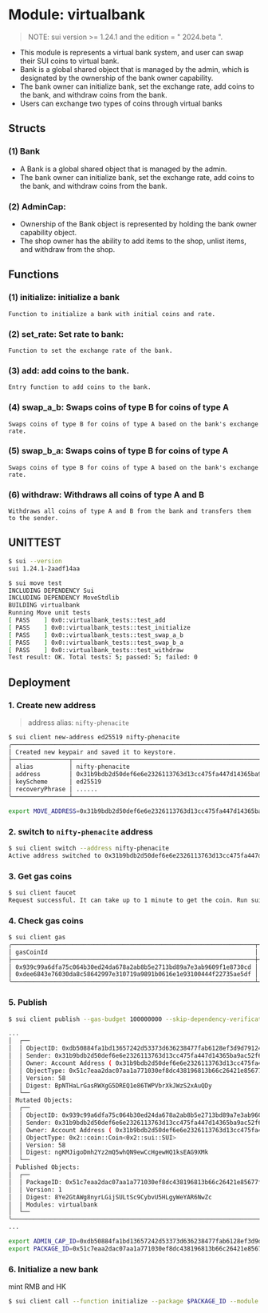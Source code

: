 # Module: virtualbank

> NOTE: sui version >= 1.24.1 and the edition = " 2024.beta ".

- This module is represents a virtual bank system, and user can swap their SUI coins to virtual bank. 
- Bank is a global shared object that is managed by the admin, which is designated by the ownership of the bank owner capability. 
- The bank owner can initialize bank, set the exchange rate, add coins to the bank, and withdraw coins from the bank. 
- Users can exchange two types of coins through virtual banks

## Structs

### (1) Bank 
- A Bank is a global shared object that is managed by the admin. 
- The bank owner can initialize bank, set the exchange rate, add coins to the bank, and withdraw coins from the bank. 
    
### (2) AdminCap:
- Ownership of the Bank object is represented by holding the bank owner capability object.  
- The shop owner has the ability to add items to the shop, unlist items, and withdraw from the shop. 

## Functions
### (1) initialize: initialize a bank
    Function to initialize a bank with initial coins and rate.


### (2) set_rate: Set rate to bank: 
    Function to set the exchange rate of the bank.

### (3) add: add coins to the bank.
    Entry function to add coins to the bank.

### (4) swap_a_b: Swaps coins of type B for coins of type A
    Swaps coins of type B for coins of type A based on the bank's exchange rate.

### (5) swap_b_a: Swaps coins of type B for coins of type A
    Swaps coins of type B for coins of type A based on the bank's exchange rate.

### (6) withdraw: Withdraws all coins of type A and B
    Withdraws all coins of type A and B from the bank and transfers them to the sender.

## UNITTEST
```bash
$ sui --version
sui 1.24.1-2aadf14aa

$ sui move test
INCLUDING DEPENDENCY Sui
INCLUDING DEPENDENCY MoveStdlib
BUILDING virtualbank
Running Move unit tests
[ PASS    ] 0x0::virtualbank_tests::test_add
[ PASS    ] 0x0::virtualbank_tests::test_initialize
[ PASS    ] 0x0::virtualbank_tests::test_swap_a_b
[ PASS    ] 0x0::virtualbank_tests::test_swap_b_a
[ PASS    ] 0x0::virtualbank_tests::test_withdraw
Test result: OK. Total tests: 5; passed: 5; failed: 0
```

## Deployment

### 1. Create new address
> address alias: `nifty-phenacite`
```bash
$ sui client new-address ed25519 nifty-phenacite
╭────────────────────────────────────────────────────────────────────────────────────────────╮
│ Created new keypair and saved it to keystore.                                              │
├────────────────┬───────────────────────────────────────────────────────────────────────────┤
│ alias          │ nifty-phenacite                                                                  │
│ address        │ 0x31b9bdb2d50def6e6e2326113763d13cc475fa447d14365ba9ac52f69d9adc16        │
│ keyScheme      │ ed25519                                                                   │
│ recoveryPhrase │ ......                                                                    │
╰────────────────┴───────────────────────────────────────────────────────────────────────────╯

export MOVE_ADDRESS=0x31b9bdb2d50def6e6e2326113763d13cc475fa447d14365ba9ac52f69d9adc16
```

### 2. switch to `nifty-phenacite` address
```bash
$ sui client switch --address nifty-phenacite
Active address switched to 0x31b9bdb2d50def6e6e2326113763d13cc475fa447d14365ba9ac52f69d9adc16
```

### 3. Get gas coins
```bash
$ sui client faucet
Request successful. It can take up to 1 minute to get the coin. Run sui client gas to check your gas coins.
```

### 4. Check gas coins
```bash
$ sui client gas
╭────────────────────────────────────────────────────────────────────┬────────────────────┬──────────────────╮
│ gasCoinId                                                          │ mistBalance (MIST) │ suiBalance (SUI) │
├────────────────────────────────────────────────────────────────────┼────────────────────┼──────────────────┤
│ 0x939c99a6dfa75c064b30ed24da678a2ab8b5e2713bd89a7e3ab9609f1e8730cd │ 1000000000         │ 1.00             │
│ 0xdee6843e76030da8c58642997e310719a9891b0616e1e93100444f22735ae5df │ 1000000000         │ 1.00             │
╰────────────────────────────────────────────────────────────────────┴────────────────────┴──────────────────╯
```

### 5. Publish 
```bash
$ sui client publish --gas-budget 100000000 --skip-dependency-verification

...
│  ┌──                                                                                                      │
│  │ ObjectID: 0xdb50884fa1bd13657242d53373d636238477fab6128ef3d9d791240e11e0fd19                           │
│  │ Sender: 0x31b9bdb2d50def6e6e2326113763d13cc475fa447d14365ba9ac52f69d9adc16                             │
│  │ Owner: Account Address ( 0x31b9bdb2d50def6e6e2326113763d13cc475fa447d14365ba9ac52f69d9adc16 )          │
│  │ ObjectType: 0x51c7eaa2dac07aa1a771030ef8dc438196813b66c26421e85677fac60087a6a6::virtualbank::AdminCap  │
│  │ Version: 58                                                                                            │
│  │ Digest: BpNTHaLrGasRWXgG5DREQ1e86TWPVbrXkJWzS2xAuQDy                                                   │
│  └──                                                                                                      │
│ Mutated Objects:                                                                                          │
│  ┌──                                                                                                      │
│  │ ObjectID: 0x939c99a6dfa75c064b30ed24da678a2ab8b5e2713bd89a7e3ab9609f1e8730cd                           │
│  │ Sender: 0x31b9bdb2d50def6e6e2326113763d13cc475fa447d14365ba9ac52f69d9adc16                             │
│  │ Owner: Account Address ( 0x31b9bdb2d50def6e6e2326113763d13cc475fa447d14365ba9ac52f69d9adc16 )          │
│  │ ObjectType: 0x2::coin::Coin<0x2::sui::SUI>                                                             │
│  │ Version: 58                                                                                            │
│  │ Digest: ngKMJigoDmh2Yz2mQ5whQN9ewCcHgewHQ1ksEAG9XMk                                                    │
│  └──                                                                                                      │
│ Published Objects:                                                                                        │
│  ┌──                                                                                                      │
│  │ PackageID: 0x51c7eaa2dac07aa1a771030ef8dc438196813b66c26421e85677fac60087a6a6                          │
│  │ Version: 1                                                                                             │
│  │ Digest: 8Ye2GtAWg8nyrLGijSULtSc9CybvU5HLgyWeYAR6NwZc                                                   │
│  │ Modules: virtualbank                                                                                   │
│  └──                                                                                                      │
╰───────────────────────────────────────────────────────────────────────────────────────────────────────────╯
...

export ADMIN_CAP_ID=0xdb50884fa1bd13657242d53373d636238477fab6128ef3d9d791240e11e0fd19
export PACKAGE_ID=0x51c7eaa2dac07aa1a771030ef8dc438196813b66c26421e85677fac60087a6a6
```

### 6. Initialize a new bank
mint RMB and HK
```bash
$ sui client call --function initialize --package $PACKAGE_ID --module virtualbank --args $ADMIN_CAP_ID --gas-budget 10000000
```